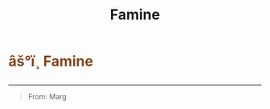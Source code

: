 ﻿---
lang: en-US
title: Famine
prev: Baker
next: Baker
---

# <font color=#83461c>âš°ï¸ <b>Famine</b></font> <Badge text="Secondary" type="tip" vertical="middle"/>
---

> From: Marg
